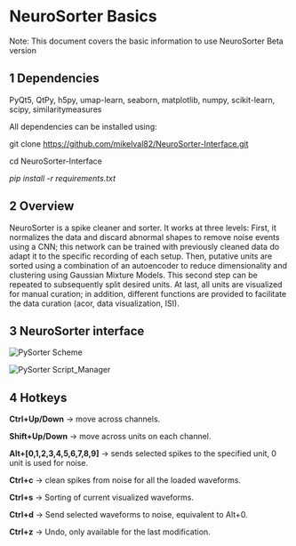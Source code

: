 # NeuroSorter Basics

Note: This document covers the basic information to use NeuroSorter Beta version

## 1 Dependencies

PyQt5, QtPy, h5py, umap-learn, seaborn, matplotlib, numpy, scikit-learn, scipy, similaritymeasures

All dependencies can be installed using:

git clone https://github.com/mikelval82/NeuroSorter-Interface.git

cd NeuroSorter-Interface

_pip install -r requirements.txt_

## 2 Overview

NeuroSorter is a spike cleaner and sorter. It works at three levels: First, it normalizes the data and discard abnormal shapes to remove noise events using a CNN; this network can be trained with previously cleaned data do adapt it to the specific recording of each setup. Then, putative units are sorted using a combination of an autoencoder to reduce dimensionality and clustering using Gaussian Mixture Models. This second step can be repeated to subsequently split desired units. At last, all units are visualized for manual curation; in addition, different functions are provided to facilitate the data curation (acor, data visualization, ISI).

## 3 NeuroSorter interface


![PySorter Scheme](https://raw.githubusercontent.com/AI-Druids/PySorter/master/Images/GUI_overview.png?token=AKY2HR2K6JKUG2FTQLKMXYK6R43TY)

![PySorter Script_Manager](https://raw.githubusercontent.com/AI-Druids/PySorter/master/Images/code_panel.png?token=AKY2HR7H62MNICEUCJSVW4S6R43RK)

## 4 Hotkeys
**Ctrl+Up/Down** -> move across channels.

**Shift+Up/Down** -> move across units on each channel.

**Alt+[0,1,2,3,4,5,6,7,8,9]** -> sends selected spikes to the specified unit, 0 unit is used for noise.

**Ctrl+c** -> clean spikes from noise for all the loaded waveforms.

**Ctrl+s** -> Sorting of current visualized waveforms.

**Ctrl+d** -> Send selected waveforms to noise, equivalent to Alt+0.

**Ctrl+z** -> Undo, only available for the last modification.




